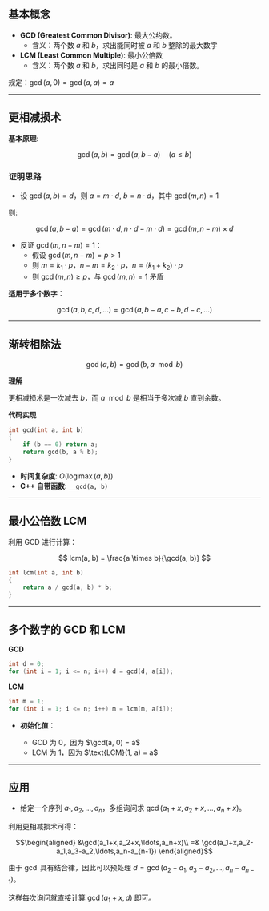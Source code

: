 

## 基本概念

- **GCD (Greatest Common Divisor)**: 最大公约数。
    - 含义：两个数 $a$ 和 $b$，求出能同时被 $a$ 和 $b$ 整除的最大数字
- **LCM (Least Common Multiple)**: 最小公倍数
    - 含义：两个数 $a$ 和 $b$，求出同时是 $a$ 和 $b$ 的最小倍数。

规定：$\gcd(a, 0) = \gcd(a, a) = a$

---

## 更相减损术

**基本原理**:

$$
\gcd(a, b) = \gcd(a, b - a) \quad (a \leq b)
$$

### 证明思路

- 设 $\gcd(a, b) = d$，则 $a = m\cdot d$, $b = n\cdot d$，其中 $\gcd(m, n) = 1$

则:

$$
\gcd(a, b - a) = \gcd(m\cdot d, n\cdot d - m\cdot d) = \gcd(m, n - m) \times d
$$



- 反证 $\gcd(m, n - m) = 1$：
     - 假设 $\gcd(m, n - m) = p > 1$
     - 则 $m = k_1\cdot  p$，$n - m = k_2\cdot  p$，$n = (k_1 + k_2)\cdot p$
     - 则 $\gcd(m, n) \geq p$，与 $\gcd(m, n) = 1$ 矛盾

**适用于多个数字：**

$$
\gcd(a, b, c, d, \dots) = \gcd(a, b-a, c-b, d-c, \dots)
$$

---

## 渐转相除法

$$
\gcd(a, b) = \gcd(b, a \mod b)
$$

**理解**

更相减损术是一次减去 $b$，而 $a \mod b$ 是相当于多次减 $b$ 直到余数。

**代码实现**

```cpp
int gcd(int a, int b) 
{
    if (b == 0) return a;
    return gcd(b, a % b);
}
```

* **时间复杂度**: $O(\log \max(a,b))$
* **C++ 自带函数**: `__gcd(a, b)`

---

## 最小公倍数 LCM

利用 GCD 进行计算：

$$
lcm(a, b) = \frac{a \times b}{\gcd(a, b)}
$$

```cpp
int lcm(int a, int b) 
{
    return a / gcd(a, b) * b;
}
```

---

## 多个数字的 GCD 和 LCM

**GCD**

```cpp
int d = 0;
for (int i = 1; i <= n; i++) d = gcd(d, a[i]);
```

**LCM**

```cpp
int m = 1;
for (int i = 1; i <= n; i++) m = lcm(m, a[i]);
```

* **初始化值**：

  * GCD 为 $0$，因为 \$\gcd(a, 0) = a\$
  * LCM 为 $1$，因为 \$\text{LCM}(1, a) = a\$

---


## 应用


- 给定一个序列 $a_1, a_2, \dots, a_n$，多组询问求 $\gcd(a_1+x,a_2+x,\ldots,a_n+x)$。


利用更相减损术可得：


$$\begin{aligned}
&\gcd(a_1+x,a_2+x,\ldots,a_n+x)\\
=& \gcd(a_1+x,a_2-a_1,a_3-a_2,\ldots,a_n-a_{n-1})
\end{aligned}$$


由于 $\gcd$ 具有结合律，因此可以预处理 $d=\gcd(a_2-a_1,a_3-a_2,\ldots,a_n-a_{n-1})$。


这样每次询问就直接计算 $\gcd(a_1+x,d)$ 即可。